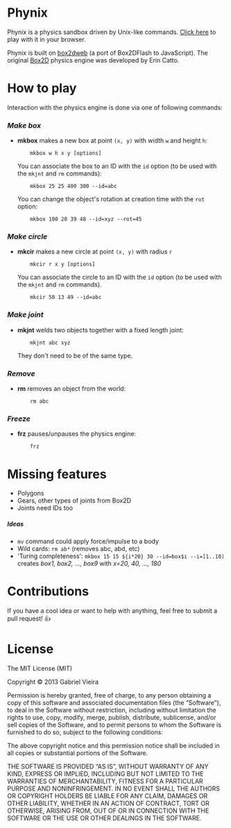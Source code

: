 # Phynix

Phynix is a physics sandbox driven by Unix-like commands.
[Click here](http://mion.github.io/phynix/) to play with it in your browser.

Phynix is built on [box2dweb](http://code.google.com/p/box2dweb/) (a port of Box2DFlash to JavaScript). The original [Box2D](http://box2d.org/) physics engine was developed by Erin Catto.

# How to play

Interaction with the physics engine is done via one of following commands:

### *Make box*

- **mkbox** makes a new box at point `(x, y)` with width `w` and height `h`:
     
          mkbox w h x y [options]
          
     You can associate the box to an ID with the `id` option (to be used with the `mkjnt` and `rm` commands):
     
          mkbox 25 25 400 300 --id=abc
     
     You can change the object's rotation at creation time with the `rot` option:
     
          mkbox 100 20 39 48 --id=xyz --rot=45

### *Make circle*

- **mkcir** makes a new circle at point `(x, y)` with radius `r`
     
          mkcir r x y [options]
          
     You can associate the circle to an ID with the `id` option (to be used with the `mkjnt` and `rm` commands).
     
          mkcir 50 13 49 --id=abc

### *Make joint*

- **mkjnt** welds two objects together with a fixed length joint:
     
          mkjnt abc xyz
          
     They don't need to be of the same type.

### *Remove*

- **rm** removes an object from the world:
     
          rm abc

### *Freeze*

- **frz** pauses/unpauses the physics engine:
          
          frz

# Missing features

* Polygons
* Gears, other types of joints from Box2D
* Joints need IDs too

##### Ideas

* `mv` command could apply force/impulse to a body
* Wild cards: `rm ab*` (removes abc, abd, etc)
* 'Turing completeness': `mkbox 15 15 ${i*20} 30 --id=box$i --i=[1..10)` creates *box1, box2, ..., box9* with *x=20, 40, ..., 180*

# Contributions

If you have a cool idea or want to help with anything, feel free to submit a pull request! :thumbsup:

# License

The MIT License (MIT)

Copyright © 2013 Gabriel Vieira

Permission is hereby granted, free of charge, to any person obtaining a copy of this software and associated documentation files (the “Software”), to deal in the Software without restriction, including without limitation the rights to use, copy, modify, merge, publish, distribute, sublicense, and/or sell copies of the Software, and to permit persons to whom the Software is furnished to do so, subject to the following conditions:

The above copyright notice and this permission notice shall be included in all copies or substantial portions of the Software.

THE SOFTWARE IS PROVIDED “AS IS”, WITHOUT WARRANTY OF ANY KIND, EXPRESS OR IMPLIED, INCLUDING BUT NOT LIMITED TO THE WARRANTIES OF MERCHANTABILITY, FITNESS FOR A PARTICULAR PURPOSE AND NONINFRINGEMENT. IN NO EVENT SHALL THE AUTHORS OR COPYRIGHT HOLDERS BE LIABLE FOR ANY CLAIM, DAMAGES OR OTHER LIABILITY, WHETHER IN AN ACTION OF CONTRACT, TORT OR OTHERWISE, ARISING FROM, OUT OF OR IN CONNECTION WITH THE SOFTWARE OR THE USE OR OTHER DEALINGS IN THE SOFTWARE.
